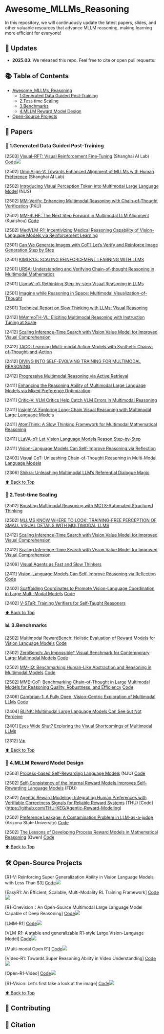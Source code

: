 # Awesome_MLLMs_Reasoning

In this repository, we will continuously update the latest papers, slides, and other valuable resources that advance MLLM reasoning, making learning more efficient for everyone!

<!-- omit in toc -->
## 📢 Updates

- **2025.03**: We released this repo. Feel free to cite or open pull requests.

<!-- omit in toc -->
## 📚 Table of Contents
- [Awesome_MLLMs_Reasoning](#awesome_mllms_reasoning)
  - [1.Generated Data Guided Post-Training](#1generated-data-guided-post-training)
  - [2.Test-time Scaling](#2test-time-scaling)
  - [3.Benchmarks](#3benchmarks)
  - [4.MLLM Reward Model Design](#4mllm-reward-model-design)
- [Open-Source Projects](#open-source-projects)

## 📖 Papers

### 📌 1.Generated Data Guided Post-Training
[2503] [Visual-RFT: Visual Reinforcement Fine-Tuning](https://arxiv.org/abs/2503.01785) (Shanghai AI Lab)   [Code](https://github.com/Liuziyu77/Visual-RFT)![](https://img.shields.io/badge/github-2025.03-red)

[2502] [OmniAlign-V: Towards Enhanced Alignment of MLLMs with Human Preference](https://arxiv.org/pdf/2502.18411) (Shanghai AI Lab)

[2502] [Introducing Visual Perception Token into Multimodal Large Language Model](https://arxiv.org/pdf/2502.17425) (NUS)

[2502] [MM-Verify: Enhancing Multimodal Reasoning with Chain-of-Thought Verification](https://arxiv.org/pdf/2502.13383) (PKU)

[2502] [MM-RLHF: The Next Step Forward in Multimodal LLM Alignment](https://arxiv.org/pdf/2502.10391) (Kuaishou) [Code](https://github.com/Kwai-YuanQi/MM-RLHF)

[2502] [MedVLM-R1: Incentivizing Medical Reasoning Capability of Vision-Language Models via Reinforcement Learning](https://arxiv.org/pdf/2502.19634) 

[2501] [Can We Generate Images with CoT? Let’s Verify and Reinforce Image Generation Step by Step](https://arxiv.org/pdf/2501.13926) 

[2501] [KIMI K1.5: SCALING REINFORCEMENT LEARNING WITH LLMS](https://arxiv.org/pdf/2501.12599) 

[2501] [URSA: Understanding and Verifying Chain-of-thought Reasoning in Multimodal Mathematics](https://arxiv.org/pdf/2501.04686) 

[2501] [LlamaV-o1: Rethinking Step-by-step Visual Reasoning in LLMs](https://arxiv.org/pdf/2501.06186) 

[2501] [Imagine while Reasoning in Space: Multimodal Visualization-of-Thought](https://arxiv.org/pdf/2501.07542) 

[2501] [Technical Report on Slow Thinking with LLMs: Visual Reasoning](https://arxiv.org/pdf/2501.01904) 

[2412] [MAmmoTH-VL: Eliciting Multimodal Reasoning with Instruction Tuning at Scale](https://arxiv.org/pdf/2412.05237) 

[2412] [Scaling Inference-Time Search with Vision Value Model for Improved Visual Comprehension](https://arxiv.org/pdf/2412.03704) 

[2412] [TACO: Learning Multi-modal Action Models with Synthetic Chains-of-Thought-and-Action](https://arxiv.org/pdf/2412.05479) 

[2412] [DIVING INTO SELF-EVOLVING TRAINING FOR MULTIMODAL REASONING](https://arxiv.org/pdf/2412.17451) 

[2412] [Progressive Multimodal Reasoning via Active Retrieval](https://arxiv.org/pdf/2412.14835) 

[2411] [Enhancing the Reasoning Ability of Multimodal Large Language Models via Mixed Preference Optimization](https://arxiv.org/pdf/2411.10442) 

[2411] [Critic-V: VLM Critics Help Catch VLM Errors in Multimodal Reasoning](https://arxiv.org/pdf/2411.18203) 

[2411] [Insight-V: Exploring Long-Chain Visual Reasoning with Multimodal Large Language Models](https://arxiv.org/pdf/2411.14432) 

[2411] [AtomThink: A Slow Thinking Framework for Multimodal Mathematical Reasoning](https://arxiv.org/pdf/2411.11930) 

[2411] [LLaVA-o1: Let Vision Language Models Reason Step-by-Step](https://arxiv.org/pdf/2411.10440v1) 

[2411] [Vision-Language Models Can Self-Improve Reasoning via Reflection](https://arxiv.org/pdf/2411.00855) 

[2403] [Visual CoT: Unleashing Chain-of-Thought Reasoning in Multi-Modal Language Models](https://arxiv.org/pdf/2403.16999) 

[2306] [Shikra: Unleashing Multimodal LLM’s Referential Dialogue Magic](https://arxiv.org/pdf/2306.15195) 

[⬆️ Back to Top](#-table-of-contents)

### 🚀 2.Test-time Scaling
[2502] [Boosting Multimodal Reasoning with MCTS-Automated Structured Thinking](https://arxiv.org/pdf/2502.02339) 

[2502] [MLLMS KNOW WHERE TO LOOK: TRAINING-FREE PERCEPTION OF SMALL VISUAL DETAILS WITH MULTIMODAL LLMS](https://arxiv.org/pdf/2502.17422) 

[2412] [Scaling Inference-Time Search with Vision Value Model for Improved Visual Comprehension](https://arxiv.org/pdf/2412.03704) 

[2412] [Scaling Inference-Time Search with Vision Value Model for Improved Visual Comprehension](https://arxiv.org/pdf/2412.03704) 

[2409] [Visual Agents as Fast and Slow Thinkers](https://openreview.net/pdf?id=ncCuiD3KJQ) 

[2411] [Vision-Language Models Can Self-Improve Reasoning via Reflection](https://arxiv.org/pdf/2411.00855) [Code](https://github.com/njucckevin/MM-Self-Improve)

[2402] [Scaffolding Coordinates to Promote Vision-Language Coordination in Large Multi-Modal Models](https://arxiv.org/pdf/2402.12058) [Code](https://github.com/leixy20/Scaffold)

[2402] [V-STaR: Training Verifiers for Self-Taught Reasoners](https://arxiv.org/pdf/2402.06457) 

[⬆️ Back to Top](#-table-of-contents)
### 📊 3.Benchmarks

[2502] [Multimodal RewardBench: Holistic Evaluation of Reward Models for Vision Language Models](https://arxiv.org/pdf/2502.14191) [Code](https://github.com/facebookresearch/multimodal_rewardbench)  

[2502] [ZeroBench: An Impossible* Visual Benchmark for Contemporary Large Multimodal Models](https://arxiv.org/pdf/2502.09696) [Code](https://zerobench.github.io/)  

[2502] [MM-IQ: Benchmarking Human-Like Abstraction and Reasoning in Multimodal Models](https://arxiv.org/pdf/2502.00698) [Code](https://acechq.github.io/MMIQ-benchmark/)  

[2502] [MME-CoT: Benchmarking Chain-of-Thought in Large Multimodal Models for Reasoning Quality, Robustness, and Efficiency](https://arxiv.org/pdf/2502.09621) [Code](https://mmecot.github.io/)

[2406] [Cambrian-1: A Fully Open, Vision-Centric Exploration of Multimodal LLMs](https://arxiv.org/pdf/2406.16860) [Code](https://github.com/cambrian-mllm/cambrian)

[2404] [BLINK: Multimodal Large Language Models Can See but Not Perceive](https://arxiv.org/pdf/2404.12390) 

[2401] [Eyes Wide Shut? Exploring the Visual Shortcomings of Multimodal LLMs](https://arxiv.org/pdf/2401.06209) 

[2312] [V∗](https://arxiv.org/pdf/2312.14135)   

[⬆️ Back to Top](#-table-of-contents)
### 🎯 4.MLLM Reward Model Design
[2503] [Process-based Self-Rewarding Language Models](https://arxiv.org/pdf/2503.03746) (NJU) [Code](https://github.com/Shimao-Zhang/Process-Self-Rewarding)  

[2502] [Self-Consistency of the Internal Reward Models Improves Self-Rewarding Language Models](https://arxiv.org/pdf/2502.08922) (FDU)

[2502] [Agentic Reward Modeling: Integrating Human Preferences with Verifiable Correctness Signals for Reliable Reward Systems](https://arxiv.org/pdf/2502.19328)  (THU) [Code] (https://github.com/THU-KEG/Agentic-Reward-Modeling)

[2502] [Preference Leakage: A Contamination Problem in LLM-as-a-judge](https://arxiv.org/abs/2502.01534) (Arizona State University) [Code](https://github.com/David-Li0406/Preference-Leakage)

[2502] [The Lessons of Developing Process Reward Models in Mathematical Reasoning](https://arxiv.org/abs/2501.07301) (Qwen) [Code](https://huggingface.co/Qwen/Qwen2.5-Math-PRM-7B)

[⬆️ Back to Top](#-table-of-contents)

## 🛠️ Open-Source Projects
[R1-V: Reinforcing Super Generalization Ability in Vision Language Models with Less Than $3] [Code](https://github.com/Deep-Agent/R1-V)![](https://img.shields.io/badge/github-2025.02-red)

[EasyR1: An Efficient, Scalable, Multi-Modality RL Training Framework] [Code](https://github.com/hiyouga/EasyR1)![](https://img.shields.io/badge/github-2025.02-red)  

[R1-Onevision：An Open-Source Multimodal Large Language Model Capable of Deep Reasoning] [Code](https://github.com/Fancy-MLLM/R1-Onevision)![](https://img.shields.io/badge/github-2025.02-red)  

[LMM-R1] [Code](https://github.com/TideDra/lmm-r1)![](https://img.shields.io/badge/github-2025.02-red)  

[VLM-R1: A stable and generalizable R1-style Large Vision-Language Model] [Code](https://github.com/om-ai-lab/VLM-R1)![](https://img.shields.io/badge/github-2025.02-red)  

[Multi-modal Open R1] [Code](https://github.com/EvolvingLMMs-Lab/open-r1-multimodal)![](https://img.shields.io/badge/github-2025.02-red)  

[Video-R1: Towards Super Reasoning Ability in Video Understanding] [Code](https://github.com/tulerfeng/Video-R1)![](https://img.shields.io/badge/github-2025.02-red)  

[Open-R1-Video] [Code](https://github.com/Wang-Xiaodong1899/Open-R1-Video)![](https://img.shields.io/badge/github-2025.02-red)  

[R1-Vision: Let's first take a look at the image] [Code](https://github.com/yuyq96/R1-Vision)![](https://img.shields.io/badge/github-2025.02-red)  

[⬆️ Back to Top](#-table-of-contents)

## 🤝 Contributing

<!-- 欢迎提交新的资源或论文链接，请直接发起[Pull Request](https://github.com/your-repo-url/pulls)。 -->

## 📜 Citation